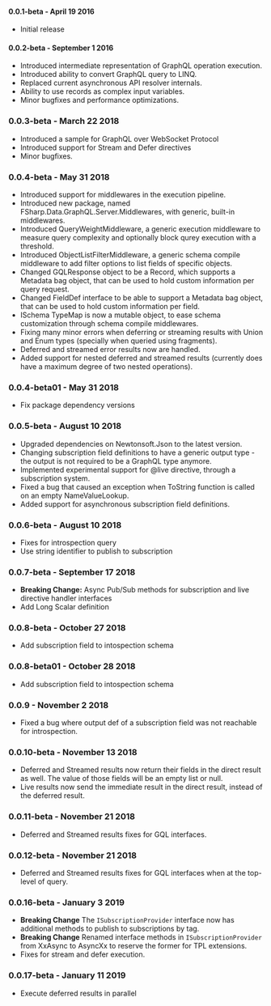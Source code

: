 #### 0.0.1-beta - April 19 2016
* Initial release

#### 0.0.2-beta - September 1 2016
* Introduced intermediate representation of GraphQL operation execution.
* Introduced ability to convert GraphQL query to LINQ.
* Replaced current asynchronous API resolver internals.
* Ability to use records as complex input variables.
* Minor bugfixes and performance optimizations.

### 0.0.3-beta - March 22 2018
* Introduced a sample for GraphQL over WebSocket Protocol
* Introduced support for Stream and Defer directives
* Minor bugfixes.

### 0.0.4-beta - May 31 2018
* Introduced support for middlewares in the execution pipeline.
* Introduced new package, named FSharp.Data.GraphQL.Server.Middlewares, with generic, built-in middlewares.
* Introduced QueryWeightMiddleware, a generic execution middleware to measure query complexity and optionally block qurey execution with a threshold.
* Introduced ObjectListFilterMiddleware, a generic schema compile middleware to add filter options to list fields of specific objects.
* Changed GQLResponse object to be a Record, which supports a Metadata bag object, that can be used to hold custom information per query request.
* Changed FieldDef interface to be able to support a Metadata bag object, that can be used to hold custom information per field.
* ISchema TypeMap is now a mutable object, to ease schema customization through schema compile middlewares.
* Fixing many minor errors when deferring or streaming results with Union and Enum types (specially when queried using fragments).
* Deferred and streamed error results now are handled.
* Added support for nested deferred and streamed results (currently does have a maximum degree of two nested operations).

### 0.0.4-beta01 - May 31 2018
* Fix package dependency versions

### 0.0.5-beta - August 10 2018
* Upgraded dependencies on Newtonsoft.Json to the latest version.
* Changing subscription field definitions to have a generic output type - the output is not required to be a GraphQL type anymore.
* Implemented experimental support for @live directive, through a subscription system.
* Fixed a bug that caused an exception when ToString function is called on an empty NameValueLookup.
* Added support for asynchronous subscription field definitions.

### 0.0.6-beta - August 10 2018
* Fixes for introspection query
* Use string identifier to publish to subscription

### 0.0.7-beta - September 17 2018
* **Breaking Change:** Async Pub/Sub methods for subscription and live directive handler interfaces
* Add Long Scalar definition

### 0.0.8-beta - October 27 2018
* Add subscription field to intospection schema

### 0.0.8-beta01 - October 28 2018
* Add subscription field to intospection schema

### 0.0.9 - November 2 2018
* Fixed a bug where output def of a subscription field was not reachable for introspection.

### 0.0.10-beta - November 13 2018
* Deferred and Streamed results now return their fields in the direct result as well. The value of those fields will be an empty list or null.
* Live results now send the immediate result in the direct result, instead of the deferred result.

### 0.0.11-beta - November 21 2018
* Deferred and Streamed results fixes for GQL interfaces.

### 0.0.12-beta - November 21 2018
* Deferred and Streamed results fixes for GQL interfaces when at the top-level of query.

### 0.0.16-beta - January 3 2019
* **Breaking Change** The `ISubscriptionProvider` interface now has additional methods to publish to subscriptions by tag.
* **Breaking Change** Renamed interface methods in `ISubscriptionProvider` from XxAsync to AsyncXx to reserve the former for TPL extensions.
* Fixes for stream and defer execution.

### 0.0.17-beta - January 11 2019
* Execute deferred results in parallel
